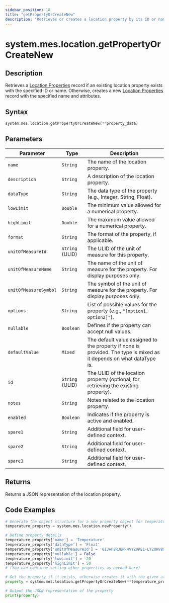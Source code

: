 ```yaml
---
sidebar_position: 18
title: "getPropertyOrCreateNew"
description: "Retrieves or creates a location property by its ID or name depending on if it exists."
---
```


# system.mes.location.getPropertyOrCreateNew

## Description

Retrieves a [Location Properties](../../data-model/location-model/location-property) record if an existing location property exists with the specified ID or name.
Otherwise, creates a new [Location Properties](../../data-model/location-model/location-property) record with the specified name and attributes.

## Syntax

```python
system.mes.location.getPropertyOrCreateNew(**property_data)
```

## Parameters

| Parameter             | Type            | Description                                                                                                          |
| --------------------- | --------------- | -------------------------------------------------------------------------------------------------------------------- |
| `name`                | `String`        | The name of the location property.                                                                                   |
| `description`         | `String`        | A description of the location property.                                                                              |
| `dataType`            | `String`        | The data type of the property (e.g., Integer, String, Float).                                                        |
| `lowLimit`            | `Double`        | The minimum value allowed for a numerical property.                                                                  |
| `highLimit`           | `Double`        | The maximum value allowed for a numerical property.                                                                  |
| `format`              | `String`        | The format of the property, if applicable.                                                                           |
| `unitOfMeasureId`     | `String` (ULID) | The ULID of the unit of measure for this property.                                                                   |
| `unitOfMeasureName`   | `String`        | The name of the unit of measure for the property. For display purposes only.                                         |
| `unitOfMeasureSymbol` | `String`        | The symbol of the unit of measure for the property. For display purposes only.                                       |
| `options`             | `String`        | List of possible values for the property (e.g., `"[option1, option2]"`).                                             |
| `nullable`            | `Boolean`       | Defines if the property can accept null values.                                                                      |
| `defaultValue`        | `Mixed`         | The default value assigned to the property if none is provided. The type is mixed as it depends on what dataType is. |
| `id`                  | `String` (ULID) | The ULID of the location property (optional, for retrieving the existing property).                                  |
| `notes`               | `String`        | Notes related to the location property.                                                                              |
| `enabled`             | `Boolean`       | Indicates if the property is active and enabled.                                                                     |
| `spare1`              | `String`        | Additional field for user-defined context.                                                                           |
| `spare2`              | `String`        | Additional field for user-defined context.                                                                           |
| `spare3`              | `String`        | Additional field for user-defined context.                                                                           |

## Returns

Returns a JSON representation of the location property.

## Code Examples

```python
# Generate the object structure for a new property object for temperature
temperature_property = system.mes.location.newProperty()

# Define property details
temperature_property['name'] = 'Temperature'
temperature_property['dataType'] = 'Float'
temperature_property['unitOfMeasureId'] = '01JAP8RJBN-4VYZUKE1-LY2QHV8X'
temperature_property['nullable'] = False
temperature_property['lowLimit'] = -20
temperature_property['highLimit'] = 50
# (You can continue setting other properties as needed here)

# Get the property if it exists, otherwise creates it with the given attributes
property = system.mes.location.getPropertyOrCreateNew(**temperature_property)

# Output the JSON representation of the property
print(property)
```
